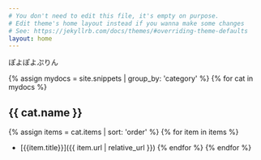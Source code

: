 ```yaml
---
# You don't need to edit this file, it's empty on purpose.
# Edit theme's home layout instead if you wanna make some changes
# See: https://jekyllrb.com/docs/themes/#overriding-theme-defaults
layout: home
---
```


ぽよぽよぷりん

{% assign mydocs = site.snippets | group_by: 'category' %}
{% for cat in mydocs %}
## {{ cat.name }}
  {% assign items = cat.items | sort: 'order' %}
  {% for item in items %}
* [{{item.title}}]({{ item.url | relative_url }})
  {% endfor %}
{% endfor %}

